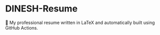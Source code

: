 # DINESH-Resume
💼 My professional resume written in LaTeX and automatically built using GitHub Actions.
